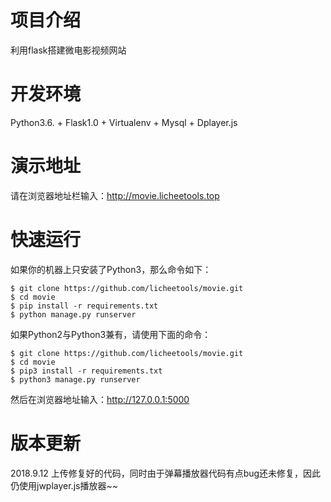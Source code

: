 # 项目介绍
利用flask搭建微电影视频网站
# 开发环境
Python3.6. + Flask1.0 + Virtualenv + Mysql + Dplayer.js
# 演示地址
请在浏览器地址栏输入：http://movie.licheetools.top
# 快速运行
如果你的机器上只安装了Python3，那么命令如下：
```
$ git clone https://github.com/licheetools/movie.git
$ cd movie
$ pip install -r requirements.txt
$ python manage.py runserver
```
如果Python2与Python3兼有，请使用下面的命令：
```
$ git clone https://github.com/licheetools/movie.git
$ cd movie
$ pip3 install -r requirements.txt
$ python3 manage.py runserver
```
然后在浏览器地址输入：http://127.0.0.1:5000
 # 版本更新
 2018.9.12 上传修复好的代码，同时由于弹幕播放器代码有点bug还未修复，因此仍使用jwplayer.js播放器~~
